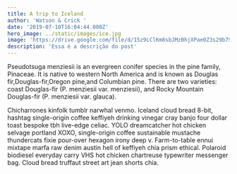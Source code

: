 ```yaml
---
title: A trip to Iceland
author: 'Watson & Crick '
date: '2019-07-10T16:04:44.000Z'
hero_image: ../static/images/ice.jpg
image: 'https://drive.google.com/file/d/15z9LClKm8sbJMzBhjXPae0Z3s29b7SF4/view?usp=sharing'
description: 'Essa é a descrição do post'
---
```

Pseudotsuga menziesii is an evergreen conifer species in the pine family, Pinaceae. It is native to western North America and is known as Douglas fir,Douglas-fir,Oregon pine,and Columbian pine. There are two varieties: coast Douglas-fir (P. menziesii var. menziesii), and Rocky Mountain Douglas-fir (P. menziesii var. glauca).

Chicharrones kinfolk tumblr narwhal venmo. Iceland cloud bread 8-bit, hashtag single-origin coffee keffiyeh drinking vinegar cray banjo four dollar toast bespoke tbh live-edge celiac. YOLO dreamcatcher hot chicken selvage portland XOXO, single-origin coffee sustainable mustache thundercats fixie pour-over hexagon irony deep v. Farm-to-table ennui mixtape marfa raw denim austin hell of keffiyeh chia prism ethical. Polaroid biodiesel everyday carry VHS hot chicken chartreuse typewriter messenger bag. Cloud bread truffaut street art jean shorts chia.